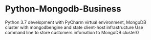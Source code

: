 # Python-Mongodb-Business
Python 3.7 development with PyCharm virtual environment, MongoDB cluster with mongodbengine and state client-host infrastructure
Use command line to store customers infomation to MongoDB cluster0

